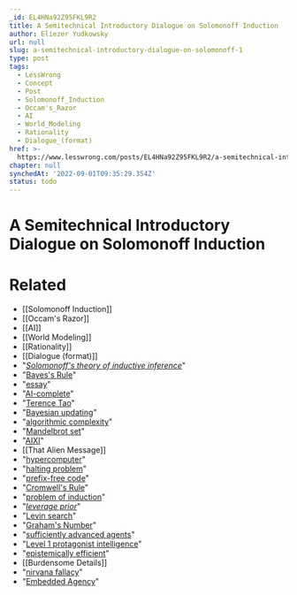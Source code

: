 ```yaml
---
_id: EL4HNa92Z95FKL9R2
title: A Semitechnical Introductory Dialogue on Solomonoff Induction
author: Eliezer Yudkowsky
url: null
slug: a-semitechnical-introductory-dialogue-on-solomonoff-1
type: post
tags:
  - LessWrong
  - Concept
  - Post
  - Solomonoff_Induction
  - Occam's_Razor
  - AI
  - World_Modeling
  - Rationality
  - Dialogue_(format)
href: >-
  https://www.lesswrong.com/posts/EL4HNa92Z95FKL9R2/a-semitechnical-introductory-dialogue-on-solomonoff-1
chapter: null
synchedAt: '2022-09-01T09:35:29.354Z'
status: todo
---
```


# A Semitechnical Introductory Dialogue on Solomonoff Induction


# Related

- [[Solomonoff Induction]]
- [[Occam's Razor]]
- [[AI]]
- [[World Modeling]]
- [[Rationality]]
- [[Dialogue (format)]]
- "[*Solomonoff's theory of inductive inference*](https://arbital.com/p/solomonoff_induction/)"
- "[Bayes's Rule](https://arbital.com/p/bayes_rule/)"
- "[essay](http://www.eapoe.org/works/essays/maelzel.htm)"
- "[AI-complete](https://en.wikipedia.org/wiki/AI-complete)"
- "[Terence Tao](https://en.wikipedia.org/wiki/Terence_Tao)"
- "[Bayesian updating](https://arbital.com/p/bayes_rule/)"
- "[algorithmic complexity](https://arbital.com/p/Kolmogorov_complexity/)"
- "[Mandelbrot set](https://en.wikipedia.org/wiki/Mandelbrot_set)"
- "[AIXI](https://arbital.com/p/AIXI/)"
- [[That Alien Message]]
- "[hypercomputer](https://arbital.com/p/hypercomputer/)"
- "[halting problem](https://en.wikipedia.org/wiki/Halting_problem)"
- "[prefix-free code](https://en.wikipedia.org/wiki/Prefix_code)"
- "[Cromwell's Rule](https://en.wikipedia.org/wiki/Cromwell%27s_rule)"
- "[problem of induction](https://en.wikipedia.org/wiki/Problem_of_induction)"
- "[*leverage prior*](https://www.lesswrong.com/lw/h8k/pascals_muggle_infinitesimal_priors_and_strong/)"
- "[Levin search](http://www.scholarpedia.org/article/Universal_search#Levin_complexity)"
- "[Graham's Number](http://googology.wikia.com/wiki/Graham's_number)"
- "[sufficiently advanced agents](https://arbital.com/p/advanced_agent/)"
- "[Level 1 protagonist intelligence](http://yudkowsky.tumblr.com/writing/level1intelligent)"
- "[epistemically efficient](https://arbital.com/p/efficiency/)"
- [[Burdensome Details]]
- "[nirvana fallacy](https://en.wikipedia.org/wiki/Nirvana_fallacy)"
- "[Embedded Agency](https://www.lesswrong.com/s/Rm6oQRJJmhGCcLvxh)"